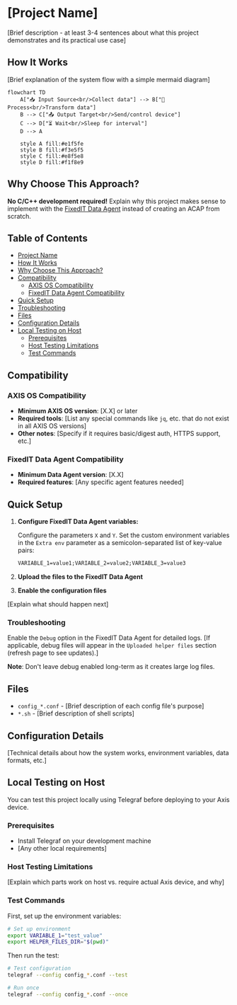 # [Project Name]

[Brief description - at least 3-4 sentences about what this project demonstrates and its practical use case]

## How It Works

[Brief explanation of the system flow with a simple mermaid diagram]

```mermaid
flowchart TD
    A["📥 Input Source<br/>Collect data"] --> B["🔄 Process<br/>Transform data"]
    B --> C["📤 Output Target<br/>Send/control device"]
    C --> D["⏳ Wait<br/>Sleep for interval"]
    D --> A

    style A fill:#e1f5fe
    style B fill:#f3e5f5
    style C fill:#e8f5e8
    style D fill:#f1f8e9
```

## Why Choose This Approach?

**No C/C++ development required!** Explain why this project makes sense to implement with the [FixedIT Data Agent](https://fixedit.ai/products-data-agent/) instead of creating an ACAP from scratch.

## Table of Contents

- [Project Name](#project-name)
- [How It Works](#how-it-works)
- [Why Choose This Approach?](#why-choose-this-approach)
- [Compatibility](#compatibility)
  - [AXIS OS Compatibility](#axis-os-compatibility)
  - [FixedIT Data Agent Compatibility](#fixedit-data-agent-compatibility)
- [Quick Setup](#quick-setup)
- [Troubleshooting](#troubleshooting)
- [Files](#files)
- [Configuration Details](#configuration-details)
- [Local Testing on Host](#local-testing-on-host)
  - [Prerequisites](#prerequisites)
  - [Host Testing Limitations](#host-testing-limitations)
  - [Test Commands](#test-commands)

## Compatibility

### AXIS OS Compatibility

- **Minimum AXIS OS version**: [X.X] or later
- **Required tools**: [List any special commands like `jq`, etc. that do not exist in all AXIS OS versions]
- **Other notes**: [Specify if it requires basic/digest auth, HTTPS support, etc.]

### FixedIT Data Agent Compatibility

- **Minimum Data Agent version**: [X.X]
- **Required features**: [Any specific agent features needed]

## Quick Setup

1. **Configure FixedIT Data Agent variables:**

   Configure the parameters `X` and `Y`. Set the custom environment variables in the `Extra env` parameter as a semicolon-separated list of key-value pairs:

   ```txt
   VARIABLE_1=value1;VARIABLE_2=value2;VARIABLE_3=value3
   ```

2. **Upload the files to the FixedIT Data Agent**

3. **Enable the configuration files**

[Explain what should happen next]

### Troubleshooting

Enable the `Debug` option in the FixedIT Data Agent for detailed logs. [If applicable, debug files will appear in the `Uploaded helper files` section (refresh page to see updates).]

**Note**: Don't leave debug enabled long-term as it creates large log files.

## Files

- `config_*.conf` - [Brief description of each config file's purpose]
- `*.sh` - [Brief description of shell scripts]

## Configuration Details

[Technical details about how the system works, environment variables, data formats, etc.]

## Local Testing on Host

You can test this project locally using Telegraf before deploying to your Axis device.

### Prerequisites

- Install Telegraf on your development machine
- [Any other local requirements]

### Host Testing Limitations

[Explain which parts work on host vs. require actual Axis device, and why]

### Test Commands

First, set up the environment variables:

```bash
# Set up environment
export VARIABLE_1="test_value"
export HELPER_FILES_DIR="$(pwd)"
```

Then run the test:

```bash
# Test configuration
telegraf --config config_*.conf --test

# Run once
telegraf --config config_*.conf --once
```
